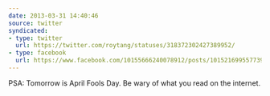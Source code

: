 ```yaml
---
date: 2013-03-31 14:40:46
source: twitter
syndicated:
- type: twitter
  url: https://twitter.com/roytang/statuses/318372302427389952/
- type: facebook
  url: https://www.facebook.com/10155666240078912/posts/10152169955773912
---
```


PSA: Tomorrow is April Fools Day. Be wary of what you read on the internet.